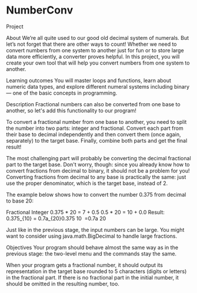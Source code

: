 # NumberConv
Project

About
We’re all quite used to our good old decimal system of numerals. But let’s not forget that there are other ways to count! Whether we need to convert numbers from one system to another just for fun or to store large data more efficiently, a converter proves helpful. In this project, you will create your own tool that will help you convert numbers from one system to another.

Learning outcomes
You will master loops and functions, learn about numeric data types, and explore different numeral systems including binary — one of the basic concepts in programming.

Description
Fractional numbers can also be converted from one base to another, so let's add this functionality to our program!

To convert a fractional number from one base to another, you need to split the number into two parts: integer and fractional. Convert each part from their base to decimal independently and then convert them (once again, separately) to the target base. Finally, combine both parts and get the final result!

The most challenging part will probably be converting the decimal fractional part to the target base. Don't worry, though: since you already know how to convert fractions from decimal to binary, it should not be a problem for you! Converting fractions from decimal to any base is practically the same: just use the proper denominator, which is the target base, instead of 2.

The example below shows how to convert the number 0.375 from decimal to base 20:

Fractional	Integer
0.375 * 20 =	7 + 0.5
0.5 * 20 =	10 + 0.0
Result: 0.375_{10} = 0.7a_{20}0.375 
10
​
 =0.7a 
20
​
 

Just like in the previous stage, the input numbers can be large. You might want to consider using java.math.BigDecimal to handle large fractions.

Objectives
Your program should behave almost the same way as in the previous stage: the two-level menu and the commands stay the same.

When your program gets a fractional number, it should output its representation in the target base rounded to 5 characters (digits or letters) in the fractional part. If there is no fractional part in the initial number, it should be omitted in the resulting number, too.
